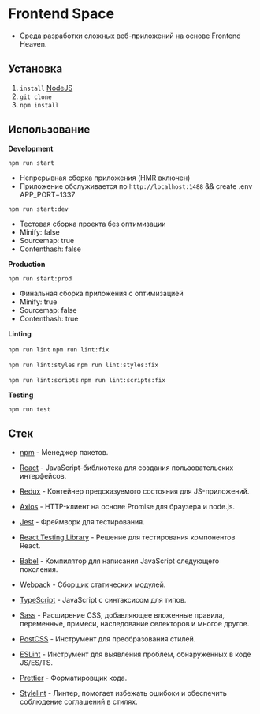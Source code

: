# Frontend Space

* Среда разработки сложных веб-приложений на основе Frontend Heaven.

## Установка

1. `install` [NodeJS](https://nodejs.org/ru/)
2. `git clone`
3. `npm install`

## Использование
**Development**

`npm run start`

* Непрерывная сборка приложения (HMR включен)
* Приложение обслуживается по `http://localhost:1488` && create .env APP_PORT=1337

`npm run start:dev`

* Тестовая сборка проекта без оптимизации
* Minify: false
* Sourcemap: true
* Contenthash: false

**Production**

`npm run start:prod`

* Финальная сборка приложения с оптимизацией
* Minify: true
* Sourcemap: false
* Contenthash: true

**Linting**

`npm run lint`
`npm run lint:fix`

`npm run lint:styles`
`npm run lint:styles:fix`

`npm run lint:scripts`
`npm run lint:scripts:fix`

**Testing**

`npm run test`

## Стек
* [npm](https://docs.npmjs.com) - Менеджер пакетов.

* [React](https://ru.reactjs.org/) - JavaScript-библиотека для создания пользовательских интерфейсов.
* [Redux](https://redux.js.org/) - Контейнер предсказуемого состояния для JS-приложений.
* [Axios](https://axios-http.com/docs/intro) - HTTP-клиент на основе Promise для браузера и node.js.

* [Jest](https://jestjs.io/ru/) - Фреймворк для тестирования.
* [React Testing Library](https://testing-library.com/docs/) - Решение для тестирования компонентов React.

* [Babel](https://github.com/babel/babel) - Компилятор для написания JavaScript следующего поколения.
* [Webpack](https://github.com/webpack/webpack) - Сборщик статических модулей.
* [TypeScript](https://github.com/Microsoft/TypeScript) - JavaScript с синтаксисом для типов.

* [Sass](https://github.com/sass/sass) - Расширение CSS, добавляющее вложенные правила, переменные, примеси, наследование селекторов и многое другое.
* [PostCSS](https://github.com/postcss/postcss) - Инструмент для преобразования стилей.

* [ESLint](https://github.com/eslint/eslint) - Инструмент для выявления проблем, обнаруженных в коде JS/ES/TS.
* [Prettier](https://github.com/prettier/prettier) - Форматировщик кода.
* [Stylelint](https://github.com/stylelint/stylelint) - Линтер, помогает избежать ошибоки и обеспечить соблюдение соглашений в стилях.
